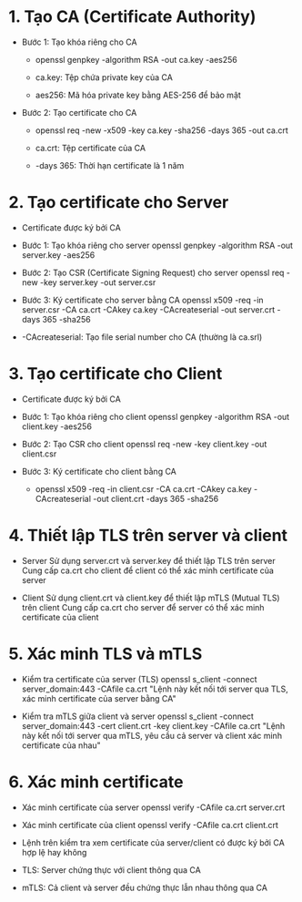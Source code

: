 # 1. Tạo CA (Certificate Authority)

- Bước 1: Tạo khóa riêng cho CA

  - openssl genpkey -algorithm RSA -out ca.key -aes256

  - ca.key: Tệp chứa private key của CA
  - aes256: Mã hóa private key bằng AES-256 để bảo mật

- Bước 2: Tạo certificate cho CA

  - openssl req -new -x509 -key ca.key -sha256 -days 365 -out ca.crt

  - ca.crt: Tệp certificate của CA
  - -days 365: Thời hạn certificate là 1 năm

# 2. Tạo certificate cho Server

- Certificate được ký bởi CA

- Bước 1: Tạo khóa riêng cho server
  openssl genpkey -algorithm RSA -out server.key -aes256

- Bước 2: Tạo CSR (Certificate Signing Request) cho server
  openssl req -new -key server.key -out server.csr

- Bước 3: Ký certificate cho server bằng CA
  openssl x509 -req -in server.csr -CA ca.crt -CAkey ca.key -CAcreateserial -out server.crt -days 365 -sha256

- -CAcreateserial: Tạo file serial number cho CA (thường là ca.srl)

# 3. Tạo certificate cho Client

- Certificate được ký bởi CA

- Bước 1: Tạo khóa riêng cho client
  openssl genpkey -algorithm RSA -out client.key -aes256

- Bước 2: Tạo CSR cho client
  openssl req -new -key client.key -out client.csr

- Bước 3: Ký certificate cho client bằng CA
  - openssl x509 -req -in client.csr -CA ca.crt -CAkey ca.key -CAcreateserial -out client.crt -days 365 -sha256

# 4. Thiết lập TLS trên server và client

- Server
  Sử dụng server.crt và server.key để thiết lập TLS trên server
  Cung cấp ca.crt cho client để client có thể xác minh certificate của server

- Client
  Sử dụng client.crt và client.key để thiết lập mTLS (Mutual TLS) trên client
  Cung cấp ca.crt cho server để server có thể xác minh certificate của client

# 5. Xác minh TLS và mTLS

- Kiểm tra certificate của server (TLS)
  openssl s_client -connect server_domain:443 -CAfile ca.crt
  "Lệnh này kết nối tới server qua TLS, xác minh certificate của server bằng CA"

- Kiểm tra mTLS giữa client và server
  openssl s_client -connect server_domain:443 -cert client.crt -key client.key -CAfile ca.crt
  "Lệnh này kết nối tới server qua mTLS, yêu cầu cả server và client xác minh certificate của nhau"

# 6. Xác minh certificate

- Xác minh certificate của server
  openssl verify -CAfile ca.crt server.crt

- Xác minh certificate của client
  openssl verify -CAfile ca.crt client.crt

- Lệnh trên kiểm tra xem certificate của server/client có được ký bởi CA hợp lệ hay không

- TLS: Server chứng thực với client thông qua CA
- mTLS: Cả client và server đều chứng thực lẫn nhau thông qua CA
